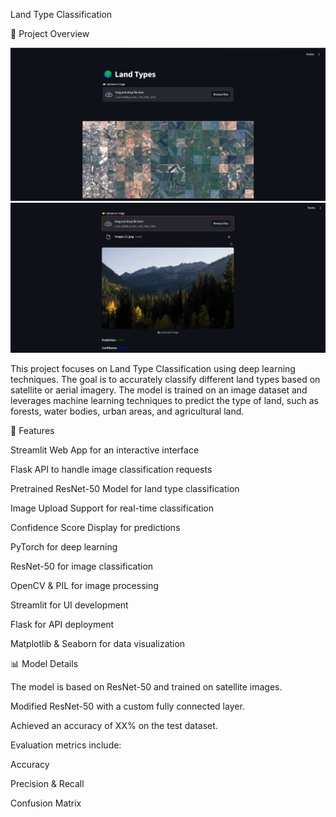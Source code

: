 Land Type Classification

📌 Project Overview


![API Screenshot](UI.png)   ![API Screenshot](test.png)


This project focuses on Land Type Classification using deep learning techniques. The goal is to accurately classify different land types based on satellite or aerial imagery. The model is trained on an image dataset and leverages machine learning techniques to predict the type of land, such as forests, water bodies, urban areas, and agricultural land.

🚀 Features

Streamlit Web App for an interactive interface

Flask API to handle image classification requests

Pretrained ResNet-50 Model for land type classification

Image Upload Support for real-time classification

Confidence Score Display for predictions

 PyTorch for deep learning

ResNet-50 for image classification

OpenCV & PIL for image processing

Streamlit for UI development

Flask for API deployment

Matplotlib & Seaborn for data visualization

📊 Model Details

The model is based on ResNet-50 and trained on satellite images.

Modified ResNet-50 with a custom fully connected layer.

Achieved an accuracy of XX% on the test dataset.

Evaluation metrics include:

Accuracy

Precision & Recall

Confusion Matrix
